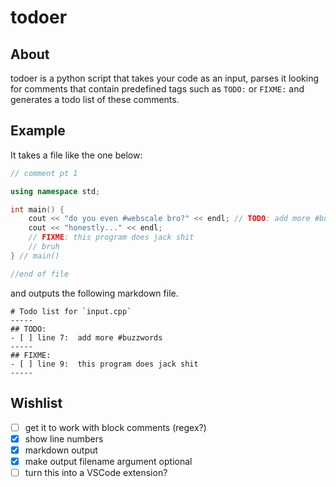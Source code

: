 # todoer

## About

todoer is a python script that takes your code as an input, parses it looking for comments that contain predefined tags such as `TODO:` or `FIXME:` and generates a todo list of these comments.

## Example

It takes a file like the one below:

```c++
// comment pt 1

using namespace std;

int main() {
	cout << "do you even #webscale bro?" << endl; // TODO: add more #buzzwords
	cout << "honestly..." << endl;
	// FIXME: this program does jack shit
	// bruh
} // main()

//end of file
```

and outputs the following markdown file.

```
# Todo list for `input.cpp`
-----
## TODO:
- [ ] line 7:  add more #buzzwords
-----
## FIXME:
- [ ] line 9:  this program does jack shit
-----
```

## Wishlist

- [ ] get it to work with block comments (regex?)
- [x] show line numbers
- [x] markdown output
- [x] make output filename argument optional
- [ ] turn this into a VSCode extension?